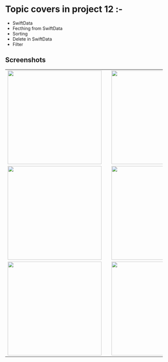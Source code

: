 # Topic covers in project 12 :-

- SwiftData
- Fecthing from SwiftData
- Sorting
- Delete in SwiftData
- Filter


## Screenshots
<table align="center">
  <tr>
    <td><img src="ScreenShots/IMG_2911.PNG" width="300"></td>
    <td style="width: 50px;"></td>
    <td><img src="ScreenShots/IMG_2913.PNG" width="300"></td>
  </tr>
   <tr>
    <td><img src="ScreenShots/IMG_2914.PNG" width="300"></td>
    <td style="width: 50px;"></td>
    <td><img src="ScreenShots/IMG_2915.PNG" width="300"></td>
  </tr>
  <tr>
    <td><img src="ScreenShots/IMG_2916.PNG" width="300"></td>
    <td style="width: 50px;"></td>
    <td><img src="ScreenShots/IMG_2917.PNG" width="300"></td>
  </tr>
  
</table>
